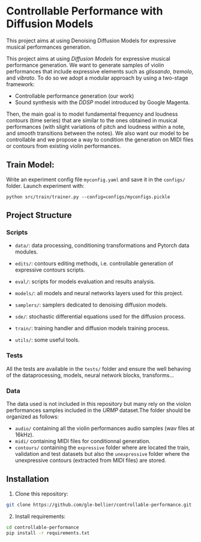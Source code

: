 # Controllable Performance with Diffusion Models

This project aims at using Denoising Diffusion Models for expressive musical performances generation. 

This project aims at using  _Diffusion Models_ for expressive musical performance generation. We want to generate samples of violin performances that include expressive elements such as _glissando_, _tremolo_, and _vibrato_. To do so we adopt a modular approach by using a two-stage framework:

- Controllable performance generation (our work)
- Sound synthesis with the _DDSP_ model introduced by Google Magenta.

Then, the main goal is to model fundamental frequency and loudness contours (time series) that are similar to the ones obtained in musical performances (with slight variations of pitch and loudness within a note, and smooth transitions between the notes). 
We also want our model to be controllable and we propose a way to condition the generation on MIDI files or contours from existing violin performances.

## Train Model:

Write an experiment config file `myconfig.yaml` and save it in the `configs/` folder.
Launch experiment with:
```
python src/train/trainer.py --config=configs/myconfigs.pickle
```
## Project Structure

### Scripts

- `data/`: data processing, conditioning transformations and Pytorch data modules.

- `edits/`: contours editing methods, i.e. controllable generation of expressive contours scripts.

- `eval/`: scripts for models evaluation and results analysis.

- `models/`: all models and neural networks layers used for this project.

- `samplers/`: samplers dedicated to denoising diffusion models.
- `sde/`: stochastic differential equations used for the diffusion process.
- `train/`: training handler and diffusion models training process.
- `utils/`: some useful tools.


### Tests

All the tests are available in the `tests/` folder and ensure the well behaving of the dataprocessing, models, neural network blocks, transforms...


### Data

The data used is not included in this repository but many rely on the violon performances samples included in the _URMP_ dataset.The folder should be organized as follows:

- `audio/` containing all the violin performances audio samples (wav files at 16kHz).
- `midi/` containing MIDI files for conditionnal generation.
- `contours/` containing the `expressive` folder where are located the train, validation and test datasets but also the `unexpressive` folder where the unexpressive contours (extracted from MIDI files) are stored.









## Installation

1. Clone this repository:

```bash
git clone https://github.com/gle-bellier/controllable-performance.git

```

2. Install requirements:

```bash
cd controllable-performance
pip install -r requirements.txt

```